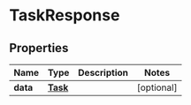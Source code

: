 
# TaskResponse

## Properties
Name | Type | Description | Notes
------------ | ------------- | ------------- | -------------
**data** | [**Task**](Task.md) |  |  [optional]



